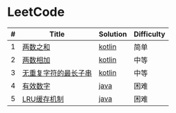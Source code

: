 LeetCode
========

| # | Title | Solution | Difficulty |
|---| ----- | -------- | ---------- |
|1|[两数之和](https://leetcode-cn.com/problems/two-sum/) | [kotlin](./problem/two-sum.kt)|简单|
|2|[两数相加](https://leetcode-cn.com/problems/add-two-numbers/) | [kotlin](./problem/add-two-numbers.kt)|中等|
|3|[无重复字符的最长子串](https://leetcode-cn.com/problems/longest-substring-without-repeating-characters/) | [kotlin](./problem/longest-substring-without-repeating-characters.kt)|中等|
|4|[有效数字](https://leetcode-cn.com/problems/valid-number/) | [java](./problem/valid-number/valid-number.kt)|困难|
|5|[LRU缓存机制](https://leetcode-cn.com/problems/lru-cache/) | [java](./problem/lru-cache.java)|困难|